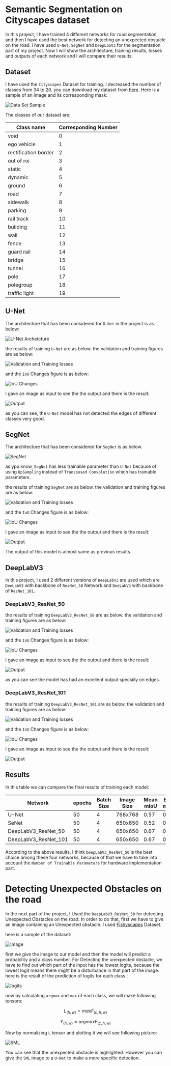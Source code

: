 # Semantic Segmentation on Cityscapes dataset

In this project, I have trained 4 different networks for road segmentation, and then I have used the best network for detecting an unexpected obstacle on the road.
i have used ```U-Net```, ```SegNet``` and ```DeepLabV3``` for the segmentation part of my project.
Now I will show the architecture, training results, losses and outputs of each network and I will compare their results.

## Dataset
I have used the ```Cityscapes``` Dataset for training. I decreased the number of classes from 34 to 20. you can download my dataset from [here](https://drive.google.com/drive/folders/1WgF9UVW1UBMuE_tg3RNwZXp3vVoagNDK?usp=share_link). 
Here is a sample of an image and its corresponding mask:

![Data Set Sample](./assets/Dataset.png)

The classes of our dataset are:

<table>
<thead>
	<tr>
		<th>Class name</th>
		<th>Corresponding Number</th>
	</tr>
</thead>
<tbody>
	<tr>
		<td>void</td>
		<td>0</td>
	</tr>
	<tr>
		<td>ego vehicle</td>
		<td>1</td>
	</tr>
    <tr>
		<td>rectification border</td>
		<td>2</td>
    <tr>
		<td>out of roi</td>
		<td>3</td>
	</tr>
    <tr>
		<td>static</td>
		<td>4</td>
	</tr>
    <tr>
		<td>dynamic</td>
		<td>5</td>
	</tr>
    <tr>
		<td>ground</td>
		<td>6</td>
	</tr>
    <tr>
		<td>road</td>
		<td>7</td>
	</tr>
    <tr>
		<td>sidewalk</td>
		<td>8</td>
	</tr>
    <tr>
		<td>parking</td>
		<td>9</td>
	</tr>
    <tr>
		<td>rail track</td>
		<td>10</td>
	</tr>
    <tr>
		<td>building</td>
		<td>11</td>
	</tr>
    <tr>
		<td>wall</td>
		<td>12</td>
	</tr>
    <tr>
		<td>fence</td>
		<td>13</td>
	</tr>
    <tr>
		<td>guard rail</td>
		<td>14</td>
	</tr>
    <tr>
		<td>bridge</td>
		<td>15</td>
	</tr>
    <tr>
		<td>tunnel</td>
		<td>16</td>
	</tr>
    <tr>
		<td>pole</td>
		<td>17</td>
	</tr>
    <tr>
		<td>polegroup</td>
		<td>18</td>
	</tr>
    <tr>
		<td>traffic light </td>
		<td>19</td>
	</tr>


</tbody>
</table>

## U-Net
The architecture that has been considered for ```U-Net``` in the project is as below:

![U-Net Archetcture](./assets/U_NET/architechture.png)

the results of training ```U-Net``` are as below. the validation and training figures are as below:

![Validation and Training losses](./assets/U_NET/U-NET_Losses.png) 

and the ```IoU``` Changes figure is as below:

![IoU Changes](./assets/U_NET/U-NET_IoU.png)

I gave an image as input to see the the output and there is the result:

![Output](./assets/U_NET/U-NET_Output.png)

as you can see, the ```U-Net``` model has not detected the edges of different classes very good.

## SegNet
The architecture that has been considered for ```SegNet``` is as below.

![SegNet](./assets/SegNet/SegNet.png)

as ypu know, ```SegNet``` has less trainable parameter than ```U-Net``` because of using ```UpSampling``` instead of ```Transposed Convolution``` which has trainable parameters.

the results of training ```SegNet``` are as below. the validation and training figures are as below:

![Validation and Training losses](./assets/SegNet/SegNet_Losses.png) 

and the ```IoU``` Changes figure is as below:

![IoU Changes](./assets/SegNet/SegNet_IoU.png)

I gave an image as input to see the the output and there is the result:

![Output](./assets/SegNet/SegNet_Ouput.png)

The output of this model is almost same as previous results.


## DeepLabV3
In this project, I used 2 different versions of ```DeepLabV3``` are used which are ```DeeLabV3``` with backbone of ```ResNet_50``` Network and ```DeeLabV3``` with backbone of ```ResNet_101```.

### DeepLabV3_ResNet_50


the results of training ```DeepLabV3_ResNet_50``` are as below. the validation and training figures are as below:

![Validation and Training losses](./assets/DeepLab_50/DeepLab_ResNet_50_Losses.png) 

and the ```IoU``` Changes figure is as below:

![IoU Changes](./assets/DeepLab_50/DeepLab_ResNet_50_IoU.png)

I gave an image as input to see the the output and there is the result:

![Output](./assets/DeepLab_50/DeepLab_ResNet_50_Output.png)

as you can see the model has had an excellent output specially on edges.

### DeepLabV3_ResNet_101


the results of training ```DeepLabV3_ResNet_101``` are as below. the validation and training figures are as below:

![Validation and Training losses](./assets/DeepLab_101/DeepLab_ResNet_101_Losses.png) 

and the ```IoU``` Changes figure is as below:

![IoU Changes](./assets/DeepLab_101/DeepLab_ResNet_101_IoU.png)

I gave an image as input to see the the output and there is the result:

![Output](./assets/DeepLab_101/DeepLab_ResNet_101_Output.png)



## Results 

In this table we can compare the final results of training each model:

<table>
<thead>
	<tr>
		<th>Network</th>
		<th>epochs</th>
        <th>Batch Size</th>
        <th>Image Size</th>
        <th>Mean mIoU</th>
        <th>Best mIoU</th>
        <th>Val loss</th>
        <th>Number of Parameters</th>
	</tr>
</thead>
<tbody>
	<tr>
		<td>U-Net</td>
		<td>50</td>
        <td>4</td>
        <td>768x768</td>
        <td>0.57</td>
        <td>0.75</td>
        <td>2.202</td>
        <td>31.4 M</td>
	</tr>
	<tr>
		<td>SeNet</td>
        <td>50</td>
        <td>4</td>
        <td>650x650</td>
        <td>0.52</td>
        <td>0.72</td>
        <td>0.625</td>
        <td>29.44 M</td>
	</tr>
    <tr>
		<td>DeepLabV3_ResNet_50</td>
        <td>50</td>
        <td>4</td>
        <td>650x650</td>
        <td>0.67</td>
        <td>0.82</td>
        <td>0.33</td>
        <td>42 M</td>
    <tr>
		<td>DeepLabV3_ResNet_101</td>
        <td>50</td>
        <td>4</td>
        <td>650x650</td>
        <td>0.67</td>
        <td>0.84</td>
        <td>0.34</td>
        <td>60.99 M</td>
	</tr>


</tbody>
</table>

According to the above results, I think ```DeepLabV3_ResNet_50``` is the best choice among these four networks, because of that we have to take into account the ```Number of Trainable Parameters``` for hardware implementation part.



# Detecting Unexpected Obstacles on the road

In the next part of the project, I Used the ```DeepLabV3_ResNet_50``` for detecting Unexpected Obstacles on the road.
 In order to do that, first we have to give an image containing an Unexpected obstacle. I used [Fishyscapes](https://fishyscapes.com/dataset) Dataset.

 here is a sample of the dataset:

 ![image](./assets/Unexpected_Obstacles.png)

 first we give the image to our model and then the model will predict a probability and a class number. For Detecting the unexpected obstacle, we have to find out which part of the input has the lowest logits, because the lowest logit means there might be a disturbance in that part of the image.
 here is the result of the prediction of logits for each class :

 ![logits](./assets/Prediction%20of%20each%20class%20from%20unexpected%20obstacles.png)

 now by calculating ```argmax``` and ```max``` of each class, we will make following tensors:

$$L_(h,w) = max F_(c,h,w) $$

$$Y_(h,w) = argmax F_(c,h,w) $$

Now by normalizing ```L``` tensor and plotting it we will see following picture:

![SML](./assets/Detecting%20Unexpected%20Obstacle.png)

You can see that the unexpected obstacle is highlighted. However you can give the ```SML``` image to a ```U-Net``` to make a more specific detection. 